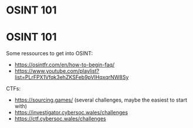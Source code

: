# OSINT 101


# OSINT 101

Some ressources to get into OSINT:

- https://osintfr.com/en/how-to-begin-faq/
- https://www.youtube.com/playlist?list=PLrFPX1Vfqk3ehZKSFeb9pVIHqxqrNW8Sy

CTFs:

- https://sourcing.games/ (several challenges, maybe the easiest to start with)
- https://investigator.cybersoc.wales/challenges
- https://ctf.cybersoc.wales/challenges


